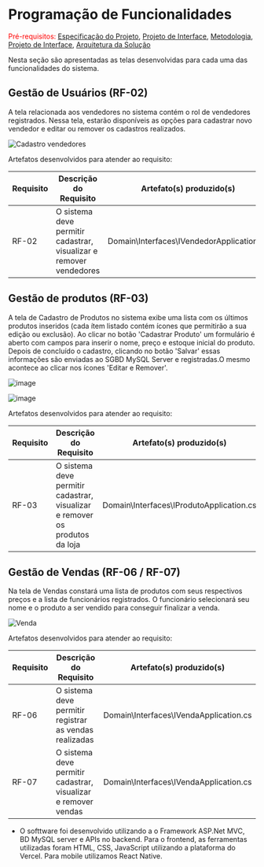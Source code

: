 # Programação de Funcionalidades

<span style="color:red">Pré-requisitos: <a href="2-Especificação do Projeto.md"> Especificação do Projeto</a></span>, <a href="3-Projeto de Interface.md"> Projeto de Interface</a>, <a href="4-Metodologia.md"> Metodologia</a>, <a href="3-Projeto de Interface.md"> Projeto de Interface</a>, <a href="5-Arquitetura da Solução.md"> Arquitetura da Solução</a>

Nesta seção são apresentadas as telas desenvolvidas para cada uma das funcionalidades do sistema.


## Gestão de Usuários (RF-02)
A tela relacionada aos vendedores no sistema contém o rol de vendedores registrados. Nessa tela, estarão disponíveis as opções para cadastrar novo vendedor e editar ou remover os cadastros realizados. 

![Cadastro vendedores](img/telas/tela_cadastrar_usuario.png)


Artefatos desenvolvidos para atender ao requisito:

|Requisito    | Descrição do Requisito  | Artefato(s) produzido(s) |
|------|-----------------------------------------|----|
|RF-02|O sistema deve permitir cadastrar, visualizar e remover vendedores | Domain\Interfaces\IVendedorApplication.cs | 


## Gestão de produtos (RF-03)
A tela de Cadastro de Produtos no sistema exibe uma lista com os últimos produtos inseridos (cada ítem listado contém ícones que permitirão a sua edição ou exclusão). Ao clicar no botão 'Cadastrar Produto' um formulário é aberto com campos para inserir o nome, preço e estoque inicial do produto. Depois de concluído o cadastro, clicando no botão 'Salvar' essas informações são enviadas ao SGBD MySQL Server e registradas.O mesmo acontece ao clicar nos ícones 'Editar e Remover'.


![image](img/telas/tela_cadastrar_produto.png)


![image](img/telas/tela_editar_produto.png)



Artefatos desenvolvidos para atender ao requisito:

|Requisito    | Descrição do Requisito  | Artefato(s) produzido(s) |
|------|-----------------------------------------|----|
|RF-03|O sistema deve permitir cadastrar, visualizar e remover os produtos da loja | Domain\Interfaces\IProdutoApplication.cs | 


## Gestão de Vendas (RF-06 / RF-07)
Na tela de Vendas constará uma lista de produtos com seus respectivos preços e a lista de funcionários registrados. O funcionário selecionará seu nome e o produto a ser vendido para conseguir finalizar a venda. 

![Venda](img/telas/tela_vendas.png)


Artefatos desenvolvidos para atender ao requisito:

|Requisito    | Descrição do Requisito  | Artefato(s) produzido(s) |
|------|-----------------------------------------|----|
|RF-06|O sistema deve permitir registrar as vendas realizadas | Domain\Interfaces\IVendaApplication.cs | 
|RF-07|O sistema deve permitir cadastrar, visualizar e remover vendas | Domain\Interfaces\IVendaApplication.cs | 


- O softtware foi desenvolvido utilizando a o Framework ASP.Net MVC, BD MySQL server e APIs no backend. Para o frontend, as ferramentas utilizadas foram HTML, CSS, JavaScript utilizando a plataforma do Vercel. Para mobile utilizamos React Native.
